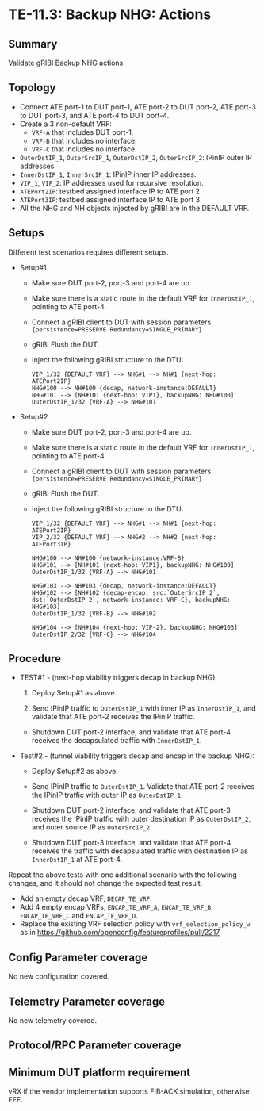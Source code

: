 # TE-11.3: Backup NHG: Actions

## Summary

Validate gRIBI Backup NHG actions.

## Topology

*   Connect ATE port-1 to DUT port-1, ATE port-2 to DUT port-2, ATE port-3 to
    DUT port-3, and ATE port-4 to DUT port-4.
*   Create a 3 non-default VRF:
    *   `VRF-A` that includes DUT port-1.
    *   `VRF-B` that includes no interface.
    *   `VRF-C` that includes no interface.
*   `OuterDstIP_1`, `OuterSrcIP_1`, `OuterDstIP_2`, `OuterSrcIP_2`: IPinIP outer
    IP addresses.
*   `InnerDstIP_1`, `InnerSrcIP_1`: IPinIP inner IP addresses.
*   `VIP_1`, `VIP_2`: IP addresses used for recursive resolution.
*   `ATEPort2IP`: testbed assigned interface IP to ATE port 2
*   `ATEPort3IP`: testbed assigned interface IP to ATE port 3
*   All the NHG and NH objects injected by gRIBI are in the DEFAULT VRF.

## Setups

Different test scenarios requires different setups.

*   Setup#1

    *   Make sure DUT port-2, port-3 and port-4 are up.
    *   Make sure there is a static route in the default VRF for `InnerDstIP_1`,
        pointing to ATE port-4.
    *   Connect a gRIBI client to DUT with session parameters
        `{persistence=PRESERVE Redundancy=SINGLE_PRIMARY}`
    *   gRIBI Flush the DUT.
    *   Inject the following gRIBI structure to the DTU:

        ```text
        VIP_1/32 {DEFAULT VRF} --> NHG#1 --> NH#1 {next-hop: ATEPort2IP}
        NHG#100 --> NH#100 {decap, network-instance:DEFAULT}
        NHG#101 --> [NH#101 {next-hop: VIP1}, backupNHG: NHG#100]
        OuterDstIP_1/32 {VRF-A} --> NHG#101
        ```

*   Setup#2

    *   Make sure DUT port-2, port-3 and port-4 are up.
    *   Make sure there is a static route in the default VRF for `InnerDstIP_1`,
        pointing to ATE port-4.
    *   Connect a gRIBI client to DUT with session parameters
        `{persistence=PRESERVE Redundancy=SINGLE_PRIMARY}`
    *   gRIBI Flush the DUT.
    *   Inject the following gRIBI structure to the DTU:

        ```text
        VIP_1/32 {DEFAULT VRF} --> NHG#1 --> NH#1 {next-hop: ATEPort2IP}
        VIP_2/32 {DEFAULT VRF} --> NHG#2 --> NH#2 {next-hop: ATEPort3IP}

        NHG#100 --> NH#100 {network-instance:VRF-B}
        NHG#101 --> [NH#101 {next-hop: VIP1}, backupNHG: NHG#100]
        OuterDstIP_1/32 {VRF-A} --> NHG#101

        NHG#103 --> NH#103 {decap, network-instance:DEFAULT}
        NHG#102 --> [NH#102 {decap-encap, src:`OuterSrcIP_2`, dst:`OuterDstIP_2`, network-instance: VRF-C}, backupNHG: NHG#103]
        OuterDstIP_1/32 {VRF-B} --> NHG#102

        NHG#104 --> [NH#104 {next-hop: VIP-2}, backupNHG: NHG#103]
        OuterDstIP_2/32 {VRF-C} --> NHG#104
        ```

## Procedure

*   TEST#1 - (next-hop viability triggers decap in backup NHG):

    1.  Deploy Setup#1 as above.

    2.  Send IPinIP traffic to `OuterDstIP_1` with inner IP as `InnerDstIP_1`,
        and validate that ATE port-2 receives the IPinIP traffic.

    *   Shutdown DUT port-2 interface, and validate that ATE port-4 receives the
        decapsulated traffic with `InnerDstIP_1`.

*   Test#2 - (tunnel viability triggers decap and encap in the backup NHG):

    *   Deploy Setup#2 as above.

    *   Send IPinIP traffic to `OuterDstIP_1`. Validate that ATE port-2 receives
        the IPinIP traffic with outer IP as `OuterDstIP_1`.

    *   Shutdown DUT port-2 interface, and validate that ATE port-3 receives the
        IPinIP traffic with outer destination IP as `OuterDstIP_2`, and outer
        source IP as `OuterSrcIP_2`

    *   Shutdown DUT port-3 interface, and validate that ATE port-4 receives the
        traffic with decapsulated traffic with destination IP as `InnerDstIP_1`
        at ATE port-4.

Repeat the above tests with one additional scenario with the following changes,
and it should not change the expected test result.

*   Add an empty decap VRF, `DECAP_TE_VRF`.
*   Add 4 empty encap VRFs, `ENCAP_TE_VRF_A`, `ENCAP_TE_VRF_B`, `ENCAP_TE_VRF_C`
    and `ENCAP_TE_VRF_D`.
*   Replace the existing VRF selection policy with `vrf_selection_policy_w` as
    in <https://github.com/openconfig/featureprofiles/pull/2217>

## Config Parameter coverage

No new configuration covered.

## Telemetry Parameter coverage

No new telemetry covered.

## Protocol/RPC Parameter coverage

## Minimum DUT platform requirement

vRX if the vendor implementation supports FIB-ACK simulation, otherwise FFF.

